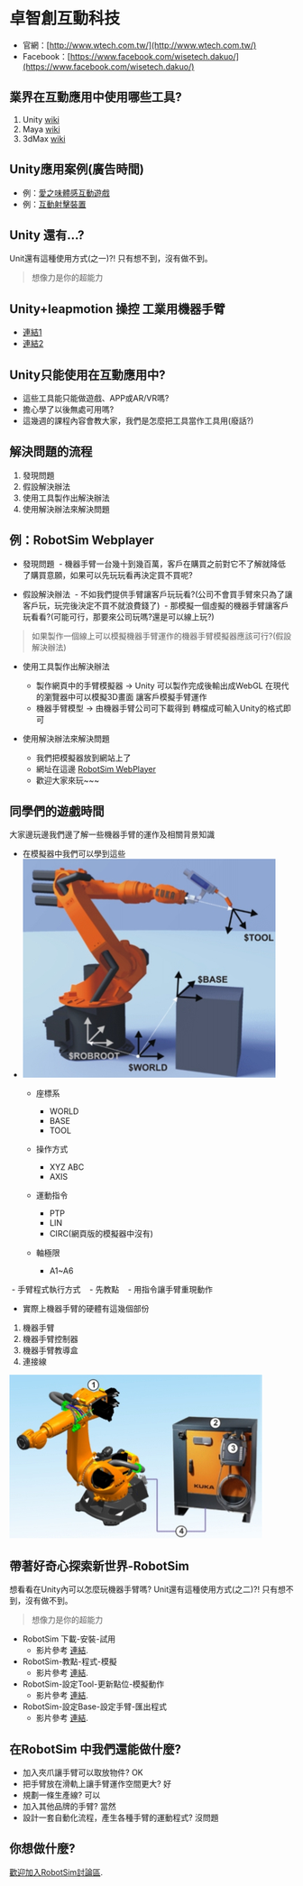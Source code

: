 # 卓智創互動科技
* 官網：[http://www.wtech.com.tw/](http://www.wtech.com.tw/)
* Facebook：[https://www.facebook.com/wisetech.dakuo/](https://www.facebook.com/wisetech.dakuo/) 



## 業界在互動應用中使用哪些工具?
1. Unity [wiki](https://zh.wikipedia.org/wiki/Unity_(%E6%B8%B8%E6%88%8F%E5%BC%95%E6%93%8E))
1. Maya [wiki](https://zh.wikipedia.org/wiki/Maya)
1. 3dMax [wiki](https://zh.wikipedia.org/wiki/3ds_Max)



## Unity應用案例(廣告時間)
* 例：[愛之味體感互動遊戲](https://www.facebook.com/wisetech.dakuo/videos/885588164860007/)
* 例：[互動射擊裝置](https://www.facebook.com/wisetech.dakuo/videos/664104040341755/)



## Unity 還有...?
Unit還有這種使用方式(之一)?! 只有想不到，沒有做不到。
> 想像力是你的超能力



## Unity+leapmotion 操控 工業用機器手臂
* [連結1](https://www.facebook.com/wisetech.dakuo/videos/1212236958861791/)
* [連結2](https://www.facebook.com/wisetech.dakuo/videos/1225804447505042/)



## Unity只能使用在互動應用中?
* 這些工具能只能做遊戲、APP或AR/VR嗎?
* 擔心學了以後無處可用嗎?
* 這幾週的課程內容會教大家，我們是怎麼把工具當作工具用(廢話?)



## 解決問題的流程
1. 發現問題
1. 假設解決辦法
1. 使用工具製作出解決辦法
1. 使用解決辦法來解決問題



## 例：RobotSim Webplayer

- 發現問題
  - 機器手臂一台幾十到幾百萬，客戶在購買之前對它不了解就降低了購買意願，如果可以先玩玩看再決定買不買呢?

- 假設解決辦法 
  - 不如我們提供手臂讓客戶玩玩看?(公司不會買手臂來只為了讓客戶玩，玩完後決定不買不就浪費錢了)
  - 那模擬一個虛擬的機器手臂讓客戶玩看看?(可能可行，那要來公司玩嗎?還是可以線上玩?)
> 如果製作一個線上可以模擬機器手臂運作的機器手臂模擬器應該可行?(假設解決辦法)

- 使用工具製作出解決辦法
  - 製作網頁中的手臂模擬器 -> Unity 可以製作完成後輸出成WebGL 在現代的瀏覽器中可以模擬3D畫面 讓客戶模擬手臂運作
  - 機器手臂模型 -> 由機器手臂公司可下載得到 轉檔成可輸入Unity的格式即可

- 使用解決辦法來解決問題
  - 我們把模擬器放到網站上了
  - 網址在這邊 [RobotSim WebPlayer](http://www.wtech.com.tw/robotsim)
  - 歡迎大家來玩~~~ 


## 同學們的遊戲時間
大家邊玩邊我們邊了解一些機器手臂的運作及相關背景知識 
- 在模擬器中我們可以學到這些
- ![Image](./img/RobotCoordinateSystem.jpg)
  - 座標系
    - WORLD
    - BASE
    - TOOL
    
  - 操作方式
    - XYZ ABC
    - AXIS
    
  - 運動指令
    - PTP
    - LIN
    - CIRC(網頁版的模擬器中沒有) 
    
  - 軸極限
    - A1~A6
    
  - 手臂程式執行方式 
    - 先教點 
    - 用指令讓手臂重現動作 
    
    
- 實際上機器手臂的硬體有這幾個部份 
1. 機器手臂 
1. 機器手臂控制器 
1. 機器手臂教導盒 
1. 連接線
  
 ![Image](./img/RobotSystem.jpg)



## 帶著好奇心探索新世界-RobotSim
 想看看在Unity內可以怎麼玩機器手臂嗎?
Unit還有這種使用方式(之二)?! 只有想不到，沒有做不到。
> 想像力是你的超能力 

- RobotSim 下載-安裝-試用
  - 影片參考 [連結](https://www.youtube.com/watch?v=xv4v_fOwAC0&index=20&list=PLYLTPJkULAAZZuNW2s2tX-KWQOus7sAAo).
- RobotSim-教點-程式-模擬
  - 影片參考 [連結](https://www.youtube.com/watch?v=4Gk7K88B10c&index=21&list=PLYLTPJkULAAZZuNW2s2tX-KWQOus7sAAo).
- RobotSim-設定Tool-更新點位-模擬動作
  - 影片參考 [連結](https://www.youtube.com/watch?v=NLA6A_qWDgs&index=22&list=PLYLTPJkULAAZZuNW2s2tX-KWQOus7sAAo).
- RobotSim-設定Base-設定手臂-匯出程式
  - 影片參考 [連結](https://www.youtube.com/watch?v=izkk5MW-FeY&index=23&list=PLYLTPJkULAAZZuNW2s2tX-KWQOus7sAAo).

## 在RobotSim 中我們還能做什麼?
- 加入夾爪讓手臂可以取放物件? OK
- 把手臂放在滑軌上讓手臂運作空間更大? 好
- 規劃一條生產線? 可以
- 加入其他品牌的手臂? 當然
- 設計一套自動化流程，產生各種手臂的運動程式? 沒問題

## 你想做什麼?
[歡迎加入RobotSim討論區](http://forum.wtech.com.tw/viewforum.php?f=17&sid=4a42cdd8643e5518dd23f732ca23f0c4).


